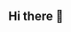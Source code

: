 ## Hi there 👋

<!--
**SarahNorman90/SarahNorman90** is a ✨ _special_ ✨ repository because its `README.md` (this file) appears on your GitHub profile.

Here are some ideas to get you started:

- 🔭 I’m currently working on my masters degree in Library and Information Science
- 🌱 I’m currently learning Data Stewardship and Metadata
- 👯 I’m looking to collaborate on data curation lifecycle models
- 🤔 I’m looking for help with definitions of data
- 💬 Ask me about my memoir!
- 📫 How to reach me: sarah.norman@drexel.edu
- 😄 Pronouns: she/her
- ⚡ Fun fact: I'm into astrology!
-->
